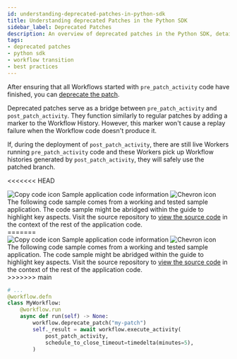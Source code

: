 ```yaml
---
id: understanding-deprecated-patches-in-python-sdk
title: Understanding deprecated Patches in the Python SDK
sidebar_label: Deprecated Patches
description: An overview of deprecated patches in the Python SDK, detailing their role in ensuring smooth transitions between workflow versions and preventing replay failures.
tags:
- deprecated patches
- python sdk
- workflow transition
- best practices
---
```


<!-- DO NOT EDIT THIS FILE DIRECTLY.
THIS FILE IS GENERATED from https://github.com/temporalio/documentation-samples-python/blob/main/version_your_workflows/workflow_3_patch_deprecated_dacx.py. -->

After ensuring that all Workflows started with `pre_patch_activity` code have finished, you can [deprecate the patch](https://python.temporal.io/temporalio.workflow.html#deprecate_patch).

Deprecated patches serve as a bridge between `pre_patch_activity` and `post_patch_activity`. They function similarly to regular patches by adding a marker to the Workflow History. However, this marker won't cause a replay failure when the Workflow code doesn't produce it.

If, during the deployment of `post_patch_activity`, there are still live Workers running `pre_patch_activity` code and these Workers pick up Workflow histories generated by `post_patch_activity`, they will safely use the patched branch.

<<<<<<< HEAD

<div class="copycode-notice-container"><div class="copycode-notice"><img data-style="copycode-icon" src="/icons/copycode.png" alt="Copy code icon" /> Sample application code information <img id="i-14eb5c55-093e-4c5b-abfa-8905ed6e2bc1" data-event="clickable-copycode-info" data-style="chevron-icon" src="/icons/chevron.png" alt="Chevron icon" /></div><div id="copycode-info-14eb5c55-093e-4c5b-abfa-8905ed6e2bc1" class="copycode-info">The following code sample comes from a working and tested sample application. The code sample might be abridged within the guide to highlight key aspects. Visit the source repository to <a href="https://github.com/temporalio/documentation-samples-python/blob/main/version_your_workflows/workflow_3_patch_deprecated_dacx.py">view the source code</a> in the context of the rest of the application code.</div></div>
=======
<div class="copycode-notice-container"><div class="copycode-notice"><img data-style="copycode-icon" src="/icons/copycode.png" alt="Copy code icon" /> Sample application code information <img id="i-id-2026265793" data-event="clickable-copycode-info" data-style="chevron-icon" src="/icons/chevron.png" alt="Chevron icon" /></div><div id="copycode-info-id-2026265793" class="copycode-info">The following code sample comes from a working and tested sample application. The code sample might be abridged within the guide to highlight key aspects. Visit the source repository to <a href="https://github.com/temporalio/documentation-samples-python/blob/main/version_your_workflows/workflow_3_patch_deprecated_dacx.py">view the source code</a> in the context of the rest of the application code.</div></div>
>>>>>>> main

```python
# ...
@workflow.defn
class MyWorkflow:
    @workflow.run
    async def run(self) -> None:
        workflow.deprecate_patch("my-patch")
        self._result = await workflow.execute_activity(
            post_patch_activity,
            schedule_to_close_timeout=timedelta(minutes=5),
        )
```
